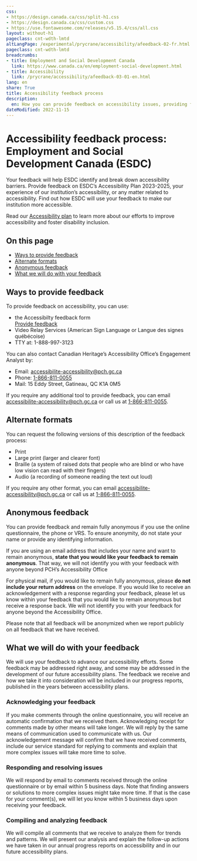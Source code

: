 ```yaml
---
css:
- https://design.canada.ca/css/split-h1.css
- https://design.canada.ca/css/custom.css
- https://use.fontawesome.com/releases/v5.15.4/css/all.css
layout: without-h1
pageclass: cnt-wdth-lmtd
altLangPage: /experimental/prycrane/accessibility/afeedback-02-fr.html
pageclass: cnt-wdth-lmtd
breadcrumbs:
- title: Employment and Social Development Canada
  link: https://www.canada.ca/en/employment-social-development.html
- title: Accessibility
  link: /prycrane/accessibility/afeedback-03-01-en.html  
lang: en
share: True
title: Accessibility feedback process
description: 
  en: How you can provide feedback on accessibility issues, providing feedback anonymously and what [institution name] will do with your feedback. 
dateModified: 2022-11-15
---
```

<h1 property="name" id="wb-cont" dir="ltr"><span class="stacked"><span>Accessibility feedback process</span>: <span>Employment and Social Development Canada (ESDC)</span></span></h1>
<p>Your feedback will help ESDC identify and break down accessibility barriers.  Provide feedback on ESDC’s Accessibility Plan 2023-2025, your experience of our institution’s accessibility, or any matter related to accessibility. Find out how ESDC will use your feedback to make our institution more accessible.</p>
<p>Read our <a href="afeedback-03-05-en.html">Accessibility plan</a> to learn more about our efforts to improve accessibility and foster disability inclusion. </p>
<h2>On this page</h2>
<ul>
  <li><a href="#ways">Ways to provide feedback</a></li>
  <li><a href="#alternate">Alternate formats</a></li>
  <li><a href="#anonymous">Anonymous feedback</a></li>
  <li><a href="#what">What we will do with your feedback</a></li>
</ul>
<h2 id="ways">Ways to provide feedback</h2>
<p>To provide feedback on accessibility, you can use:</p>
<ul>
  <li>the Accessibilty feedback form
    <div><a class="provisional btn btn-call-to-action" href="afeedback-03-03-en.html">Provide feedback</a></div>
  </li>
  <li>Video Relay Services (American Sign Language or Langue des signes québécoise)</li>
  <li>TTY at: 1-888-997-3123</li>
</ul>
<p>You can also contact Canadian Heritage’s Accessibility Office’s Engagement Analyst by:</p>
<ul>
  <li>Email: <a href="maito;accessibilite-accessibility@pch.gc.ca">accessibilite-accessibility@pch.gc.ca</a></li>
  <li>Phone: <a href="tel:1-866-811-0055">1-866-811-0055</a></li>
  <li>Mail: 15 Eddy Street, Gatineau, QC K1A 0M5</li>
</ul>
<p>If you require any additional tool to provide feedback, you can email <a href="maito;accessibilite-accessibility@pch.gc.ca">accessibilite-accessibility@pch.gc.ca</a> or call us at <a href="tel:1-866-811-0055">1-866-811-0055</a>.</p>
<h2 id="alternate">Alternate formats</h2>
<p>You can request the following versions of this description of the feedback process:</p>
<ul>
  <li>Print</li>
  <li>Large print (larger and clearer font)</li>
  <li>Braille (a system of raised dots that people who are blind or who have low vision can read with their fingers)</li>
  <li>Audio (a recording of someone reading the text out loud)</li>
</ul>
<p>If you require any other format, you can email <a href="maito;accessibilite-accessibility@pch.gc.ca">accessibilite-accessibility@pch.gc.ca</a> or call us at <a href="tel:1-866-811-0055">1-866-811-0055</a>.</p>
<h2 id="anonymous">Anonymous feedback</h2>
<p>You can provide feedback and remain fully anonymous if you use the online questionnaire, the phone or VRS. To ensure anonymity, do not state your name or provide any identifying information.</p>
<p>If you are using an email address that includes your name and want to remain anonymous, <strong>state that you would like your feedback to remain anonymous</strong>. That way, we will not identify you with your feedback with anyone beyond PCH’s Accessibility Office</p>
<p>For physical mail, if you would like to remain fully anonymous, please <strong>do not include your return address</strong> on the envelope. If you would like to receive an acknowledgement with a response regarding your feedback, please let us know within your feedback that you would like to remain anonymous but receive a response back.  We will not identify you with your feedback for anyone beyond the Accessibility Office.</p>
<p>Please note that all feedback will be anonymized when we report publicly on all feedback that we have received.</p>
<h2 id="what">What we will do with your feedback</h2>
<p>We will use your feedback to advance our accessibility efforts. Some feedback may be addressed right away, and some may be addressed in the development of our future accessibility plans. The feedback we receive and how we take it into consideration will be included in our progress reports, published in the years between accessibility plans.</p>
<h3>Acknowledging your feedback</h3>
<p>If you make comments through the online questionnaire, you will receive an automatic confirmation that we received them.
  Acknowledging receipt for comments made by other means will take longer. We will reply by the same means of communication used to communicate with us.
  Our acknowledgement message will confirm that we have received comments, include our service standard for replying to comments and explain that more complex issues will take more time to solve.</p>
<h3>Responding and resolving issues</h3>
<p>We will respond by email to comments received through the online questionnaire or by email within 5 business days.
  Note that finding answers or solutions to more complex issues might take more time. If that is the case for your comment(s), we will let you know within 5 business days upon receiving your feedback.</p>
<h3>Compiling and analyzing feedback</h3>
<p>We will compile all comments that we receive to analyze them for trends and patterns. We will present our analysis and explain the follow-up actions we have taken in our annual progress reports on accessibility and in our future accessibility plans.</p>

